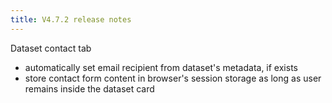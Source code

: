 ```yaml
---
title: V4.7.2 release notes
---
```


Dataset contact tab

- automatically set email recipient from dataset's metadata, if exists
- store contact form content in browser's session storage as long as user remains inside the dataset card
